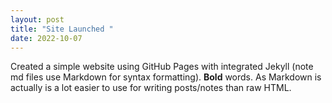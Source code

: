 ```yaml
---
layout: post
title: "Site Launched "
date: 2022-10-07
---
```

Created a simple website using GitHub Pages with integrated Jekyll (note md files use Markdown for syntax
formatting). **Bold** words. As Markdown is actually is a lot easier to use for writing posts/notes than raw
HTML.
